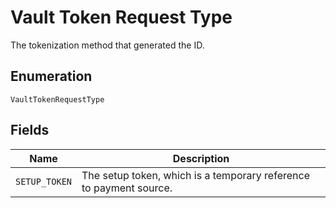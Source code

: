 
# Vault Token Request Type

The tokenization method that generated the ID.

## Enumeration

`VaultTokenRequestType`

## Fields

| Name | Description |
|  --- | --- |
| `SETUP_TOKEN` | The setup token, which is a temporary reference to payment source. |

